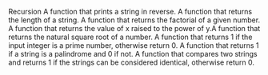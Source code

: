 Recursion
A function that prints a string in reverse.
A function that returns the length of a string.
A function that returns the factorial of a given number.
A function that returns the value of x raised to the power of y.A function that returns the natural square root of a number.
A function that returns 1 if the input integer is a prime number, otherwise return 0.
A function that returns 1 if a string is a palindrome and 0 if not.
A function that compares two strings and returns 1 if the strings can be considered identical, otherwise return 0.
